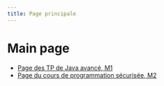 ```yaml
---
title: Page principale
---
```


Main page
=========

- [Page des TP de Java avancé, M1](m1javaa)
- [Page du cours de programmation sécurisée, M2](m2jca)
